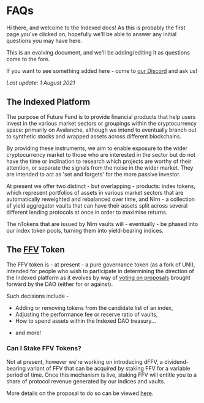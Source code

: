# FAQs

Hi there, and welcome to the Indexed docs! As this is probably the first page you've clicked on, hopefully we'll be able to answer any initial questions you may have here.

This is an evolving document, and we'll be adding/editing it as questions come to the fore.

If you want to see something added here - come to [our Discord](https://discord.gg/jaeSTNPNt9) and ask us!

*Last update: 1 August 2021*

## The Indexed Platform

The purpose of Future Fund is to provide financial products that help users invest in the various market sectors or groupings within the cryptocurrency space: primarily on Avalanche, although we intend to eventually branch out to synthetic stocks and wrapped assets across different blockchains.

By providing these instruments, we aim to enable exposure to the wider cryptocurrency market to those who are interested in the sector but do not have the time or inclination to research which projects are worthy of their attention, or separate the signals from the noise in the wider market. They are intended to act as 'set and forgets' for the more passive investor.

At present we offer two distinct - but overlapping - products: index tokens, which represent portfolios of assets in various market sectors that are automatically reweighted and rebalanced over time, and Nirn - a collection of yield aggregator vaults that can have their assets split across several different lending protocols at once in order to maximise returns.

The nTokens that are issued by Nirn vaults will - eventually - be phased into our index token pools, turning them into yield-bearing indices.

## The [FFV](https://www.coingecko.com/en/coins/indexed-finance) Token

The FFV token is - at present - a pure governance token (as a fork of UNI), intended for people who wish to participate in determining the direction of the Indexed platform as it evolves by way of [voting on proposals](https://www.withtally.com/governance/indexed) brought forward by the DAO (either for or against).

Such decisions include -

* Adding or removing tokens from the candidate list of an index,
* Adjusting the performance fee or reserve ratio of vaults,
* How to spend assets within the Indexed DAO treasury...

- and more!

### Can I Stake FFV Tokens?

Not at present, however we're working on introducing dFFV, a dividend-bearing variant of FFV that can be acquired by staking FFV for a variable period of time. Once this mechanism is live, staking FFV will entitle you to a share of protocol revenue generated by our indices and vaults.

More details on the proposal to do so can be viewed [here](https://forum.indexed.finance/t/create-dFFV-a-dividends-token-for-indexed-fee-revenue/610).